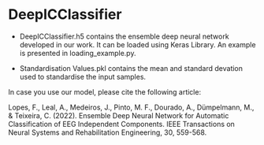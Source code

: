# DeepICClassifier

- DeepICClassifier.h5 contains the ensemble deep neural network developed in our work. It can be loaded using Keras Library. An example is presented in loading_example.py.

- Standardisation Values.pkl contains the mean and standard devation used to standardise the input samples.

In case you use our model, please cite the following article:

Lopes, F., Leal, A., Medeiros, J., Pinto, M. F., Dourado, A., Dümpelmann, M., & Teixeira, C. (2022). Ensemble Deep Neural Network for Automatic Classification of EEG Independent Components. IEEE Transactions on Neural Systems and Rehabilitation Engineering, 30, 559-568.

